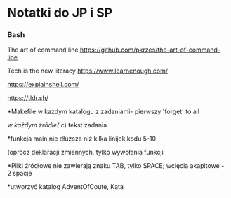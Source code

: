 # Notatki do JP i SP
### Bash


The art of command line https://github.com/pkrzes/the-art-of-command-line

Tech is the new literacy https://www.learnenough.com/


https://explainshell.com/

https://tldr.sh/

*Makefile w każdym katalogu z zadaniami- pierwszy 'forget' to all

*w każdym źródle(*.c) tekst zadania

*funkcja main nie dłuższa niż kilka linijek kodu 5-10

(oprócz deklaracji zmiennych, tylko wywołania funkcji

*Pliki żródłowe nie zawierają znaku TAB, tylko SPACE; wcięcia akapitowe - 2 spacje

*utworzyć katalog AdventOfCoute, Kata
